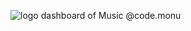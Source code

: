 ![logo](https://github.com/Sanjar06/Dashboard-with-silders-and-music-player/blob/main/Code%20(1).png)
dashboard of Music @code.monu
